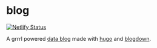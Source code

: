# blog

[![Netlify Status](https://api.netlify.com/api/v1/badges/339b79e2-06a2-4875-9a4b-f17bad047bb1/deploy-status)](https://app.netlify.com/sites/alicia/deploys)

A grrrl powered [data blog](https://msaliciabrown.com) made with [hugo](https://gohugo.io/) and [blogdown]("https://bookdown.org/yihui/blogdown/).
